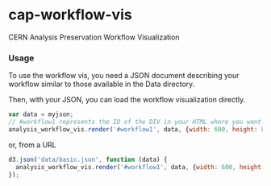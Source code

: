 # cap-workflow-vis
CERN Analysis Preservation Workflow Visualization

### Usage

To use the workflow vis, you need a JSON document describing your workflow similar to those available in the Data directory.

Then, with your JSON, you can load the workflow visualization directly.

```javascript
var data = myjson;
// #workflow1 represents the ID of the DIV in your HTML where you want to render the workflow.
analysis_workflow_vis.render('#workflow1', data, {width: 600, height: 800});
```

or, from a URL

```javascript
d3.json('data/basic.json', function (data) {
  analysis_workflow_vis.render('#workflow1', data, {width: 600, height: 800})
});

```
